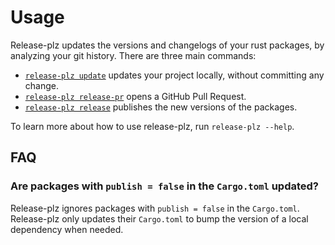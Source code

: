 # Usage

Release-plz updates the versions and changelogs of your rust packages, by
analyzing your git history.
There are three main commands:

- [`release-plz update`](update.md) updates your project locally, without
  committing any change.
- [`release-plz release-pr`](release-pr.md) opens a GitHub Pull Request.
- [`release-plz release`](release.md) publishes the new versions of the packages.

To learn more about how to use release-plz, run `release-plz --help`.

## FAQ

### Are packages with `publish = false` in the `Cargo.toml` updated?

Release-plz ignores packages with `publish = false` in the `Cargo.toml`.
Release-plz only updates their `Cargo.toml` to bump the version of
a local dependency when needed.
